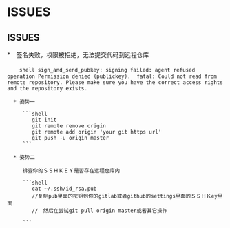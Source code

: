 # ISSUES

## ISSUES

   *　签名失败，权限被拒绝，无法提交代码到远程仓库
   
   　　```shell
        sign_and_send_pubkey: signing failed: agent refused operation Permission denied (publickey). 
        fatal: Could not read from remote repository.
        Please make sure you have the correct access rights and the repository exists.
      ```
      
      * 姿势一
      
         ```shell
            git init 
            git remote remove origin 
            git remote add origin 'your git https url' 
            git push -u origin master
         ```
         
      * 姿势二
      
         排查你的ＳＳＨＫＥＹ是否存在远程仓库内
         
         ```shell
            cat ~/.ssh/id_rsa.pub         
            //复制pub里面的密钥到你的gitlab或者github的settings里面的ＳＳＨＫey里面
            //　然后在尝试git pull origin master或者其它操作
            
         ```
       
      
